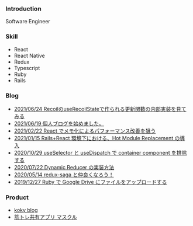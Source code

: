 ### Introduction

Software Engineer

### Skill

- React
- React Native
- Redux
- Typescript
- Ruby
- Rails

### Blog
- [2021/06/24 RecoilのuseRecoilStateで作られる更新関数の内部実装を見てみる](https://kokinagai.com/posts/NM23UpksGTqFYKH1Pca0)
- [2021/06/19 個人ブログを始めました。](https://kokinagai.com/posts/yGa3n4b3m5G7k1oGWzz0)
- [2021/02/22 React でメモ化によるパフォーマンス改善を狙う](https://tech.stmn.co.jp/entry/2021/02/22/140028)
- [2021/01/15 Rails+React 環境下における、Hot Module Replacement の導入](https://tech.stmn.co.jp/entry/2021/01/15/161056)
- [2020/10/29 useSelector と useDispatch で container component を排除する](https://tech.stmn.co.jp/entry/2020/10/29/161055)
- [2020/07/22 Dynamic Reducer の実装方法](https://tech.stmn.co.jp/entry/2020/07/22/174326)
- [2020/05/14 redux-saga と仲良くなろう！](https://tech.stmn.co.jp/entry/2020/05/14/143012)
- [2019/12/27 Ruby で Google Drive にファイルをアップロードする](https://tech.stmn.co.jp/entry/tech/7036)

### Product
- [koky blog](https://kokinagai.com)
- [筋トレ共有アプリ マスクル](https://apps.apple.com/us/app/%E3%83%9E%E3%82%B9%E3%82%AF%E3%83%AB/id1509482384)
